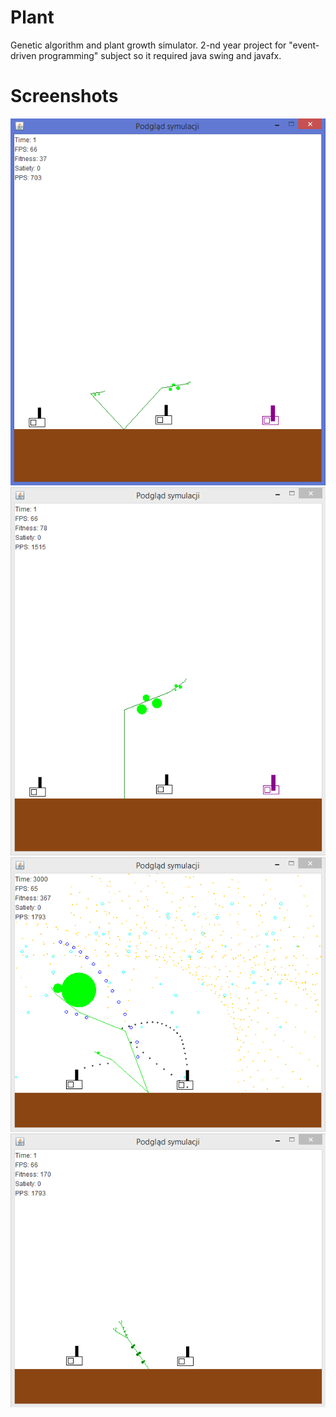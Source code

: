# Plant
Genetic algorithm and plant growth simulator. 2-nd year project for "event-driven programming" subject so it required java swing and javafx.
# Screenshots
![Screenshot](screen1.png)
![Screenshot](screen2.png)
![Screenshot](screen3.png)
![Screenshot](screen4.png)
